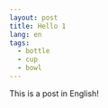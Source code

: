 ```yaml
---
layout: post
title: Hello 1
lang: en
tags:
  - bottle
  - cup
  - bowl
---
```


This is a post in English!
